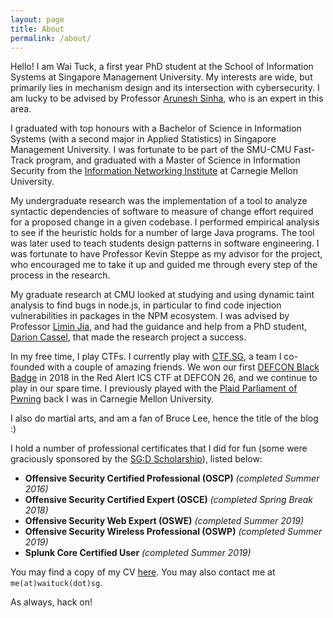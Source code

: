 ```yaml
---
layout: page
title: About
permalink: /about/
---
```


Hello! I am Wai Tuck, a first year PhD student at the School of Information Systems at Singapore Management University. My interests are wide, but primarily lies in mechanism design and its intersection with cybersecurity. I am lucky to be advised by Professor [Arunesh Sinha](http://aruneshsinha.net/), who is an expert in this area.

I graduated with top honours with a Bachelor of Science in Information Systems (with a second major in Applied Statistics) in Singapore Management University. I was fortunate to be part of the SMU-CMU Fast-Track program, and graduated with a Master of Science in Information Security from the [Information Networking Institute](https://www.cmu.edu/ini/) at Carnegie Mellon University.

My undergraduate research was the implementation of a tool to analyze syntactic dependencies of software to measure of change effort required for a proposed change in a given codebase. I performed empirical analysis to see if the heuristic holds for a number of large Java programs. The tool was later used to teach students design patterns in software engineering. I was fortunate to have Professor Kevin Steppe as my advisor for the project, who encouraged me to take it up and
guided me through every step of the process in the research.

My graduate research at CMU looked at studying and using dynamic taint analysis to find bugs in node.js, in particular to find code injection vulnerabilities in packages in the NPM ecosystem. I was advised by Professor [Limin Jia](https://www.andrew.cmu.edu/user/liminjia/), and had the guidance and help from a PhD student, [Darion Cassel](https://darioncassel.me/), that made the research project a success.

In my free time, I play CTFs. I currently play with [CTF.SG](https://ctftime.org/team/77768), a team I co-founded with a couple of amazing friends. We won our first [DEFCON Black Badge](https://www.defcon.org/html/links/dc-black-badge.html) in 2018 in the Red Alert ICS CTF at DEFCON 26, and we continue to play in our spare time. I previously played with the [Plaid Parliament of Pwning](https://www.cmu.edu/ini/news/2019/defcon-champion20191.html) back I was in Carnegie Mellon University. 

I also do martial arts, and am a fan of Bruce Lee, hence the title of the blog :)

I hold a number of professional certificates that I did for fun (some were graciously sponsored by the [SG:D Scholarship](https://www.imda.gov.sg/IMTalent/programmes/sgd-undergraduate)), listed below:

- **Offensive Security Certified Professional (OSCP)** _(completed Summer 2016)_
- **Offensive Security Certified Expert (OSCE)** _(completed Spring Break 2018)_
- **Offensive Security Web Expert (OSWE)** _(completed Summer 2019)_
- **Offensive Security Wireless Professional (OSWP)** _(completed Summer 2019)_
- **Splunk Core Certified User** _(completed Summer 2019)_


You may find a copy of my CV [here](https://github.com/wongwaituck/wongwaituck.github.io/raw/master/CV.pdf). You may also contact me at `me(at)waituck(dot)sg`.

As always, hack on!


